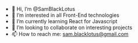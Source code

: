 - 👋 Hi, I’m @SamBlackLotus
- 👀 I’m interested in all Front-End technologies
- 🌱 I’m currently learning React for Javascript
- 💞️ I’m looking to collaborate on interesting projects 
- 📫 How to reach me: sam.blacklotus@gmail.com

<!---
SamBlackLotus/SamBlackLotus is a ✨ special ✨ repository because its `README.md` (this file) appears on your GitHub profile.
You can click the Preview link to take a look at your changes.
--->
